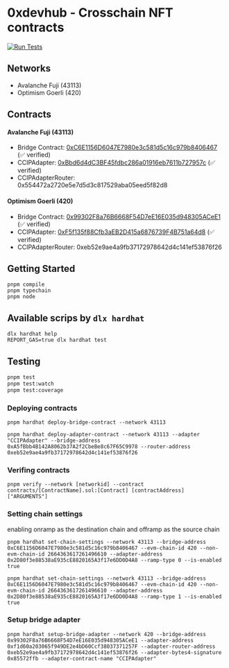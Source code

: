 # 0xdevhub - Crosschain NFT contracts

[![Run Tests](https://github.com/0xdevhub/crosschain-nft-contracts/actions/workflows/tests.yml/badge.svg)](https://github.com/0xdevhub/crosschain-nft-contracts/actions/workflows/tests.yml)

## Networks

- Avalanche Fuji (43113)
- Optimism Goerli (420)

## Contracts

#### Avalanche Fuji (43113)

- Bridge Contract: [0xC6E1156D6047E7980e3c581d5c16c979b8406467](https://avalanche.testnet.routescan.io/address/0xC6E1156D6047E7980e3c581d5c16c979b8406467#code) (✅ verified)
- CCIPAdapter: [0xBbd6d4dC3BF45fdbc286a01916eb7611b727957c](https://avalanche.testnet.routescan.io/address/0xBbd6d4dC3BF45fdbc286a01916eb7611b727957c#code) (✅ verified)
- CCIPAdapterRouter: 0x554472a2720e5e7d5d3c817529aba05eed5f82d8

#### Optimism Goerli (420)

- Bridge Contract: [0x99302F8a76B6668F54D7eE16E035d948305ACeE1](https://goerli-optimism.etherscan.io/address/0x99302F8a76B6668F54D7eE16E035d948305ACeE1#code) (✅ verified)
- CCIPAdapter: [0xF5f135f88Cfb3aEB2D415a6876739F4B751a64d8](https://goerli-optimism.etherscan.io/address/0xF5f135f88Cfb3aEB2D415a6876739F4B751a64d8#code) (✅ verified)
- CCIPAdapterRouter: 0xeb52e9ae4a9fb37172978642d4c141ef53876f26

## Getting Started

```shell
pnpm compile
pnpm typechain
pnpm node
```

## Available scrips by `dlx hardhat`

```shell
dlx hardhat help
REPORT_GAS=true dlx hardhat test
```

## Testing

```bash
pnpm test
pnpm test:watch
pnpm test:coverage
```

### Deploying contracts

```shell
pnpm hardhat deploy-bridge-contract --network 43113

pnpm hardhat deploy-adapter-contract --network 43113 --adapter "CCIPAdapter" --bridge-address 0xA5fBbb4B142A8062b37A2f2CbeBe8c67F65C9978 --router-address 0xeb52e9ae4a9fb37172978642d4c141ef53876f26
```

### Verifing contracts

```shell
pnpm verify --network [networkid] --contract contracts/[ContractName].sol:[Contract] [contractAddress] ["ARGUMENTS"]
```

### Setting chain settings

enabling onramp as the destination chain and offramp as the source chain

```shell
pnpm hardhat set-chain-settings --network 43113 --bridge-address 0xC6E1156D6047E7980e3c581d5c16c979b8406467 --evm-chain-id 420 --non-evm-chain-id 2664363617261496610 --adapter-address 0x2D80f3e88538aE935cE8820165A3f17e6DD0D4A8 --ramp-type 0 --is-enabled true

pnpm hardhat set-chain-settings --network 43113 --bridge-address 0xC6E1156D6047E7980e3c581d5c16c979b8406467 --evm-chain-id 420 --non-evm-chain-id 2664363617261496610 --adapter-address 0x2D80f3e88538aE935cE8820165A3f17e6DD0D4A8 --ramp-type 1 --is-enabled true
```

### Setup bridge adapter

```shell
pnpm hardhat setup-bridge-adapter --network 420 --bridge-address 0x99302F8a76B6668F54D7eE16E035d948305ACeE1 --adapter-address 0xf1d60a203065f949DE2e4bD60Ccf38037371257F --adapter-router-address 0xeb52e9ae4a9fb37172978642d4c141ef53876f26 --adapter-bytes4-signature 0x85572ffb --adapter-contract-name "CCIPAdapter"
```
